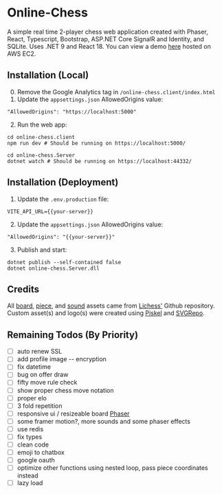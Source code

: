 # Online-Chess
A simple real time 2-player chess web application created with Phaser, React, Typescript, Bootstrap, ASP.NET Core SignalR and Identity, and SQLite. Uses .NET 9 and React 18.
You can view a demo [here](https://online-chess.xyz) hosted on AWS EC2.

## Installation (Local)
0. Remove the Google Analytics tag in `/online-chess.client/index.html`
1. Update the `appsettings.json` AllowedOrigins value:
```
"AllowedOrigins": "https://localhost:5000"
```
2. Run the web app:
```
cd online-chess.client 
npm run dev # Should be running on https://localhost:5000/

cd online-chess.Server
dotnet watch # Should be running on https://localhost:44332/
```

## Installation (Deployment)

1. Update the `.env.production` file:
```
VITE_API_URL={{your-server}}
```
2. Update the `appsettings.json` AllowedOrigins value:
```
"AllowedOrigins": "{{your-server}}"
```
3. Publish and start:
```
dotnet publish --self-contained false
dotnet online-chess.Server.dll
```

## Credits
All [board](https://github.com/lichess-org/lila/blob/master/public/images/board/), [piece](https://github.com/lichess-org/lila/blob/master/public/piece/), and [sound](https://github.com/lichess-org/lila/blob/master/public/sound/) assets came from [Lichess'](https://github.com/lichess-org/lila) Github repository. Custom asset(s) and logo(s) were created using [Piskel](https://www.piskelapp.com/) and [SVGRepo](https://www.svgrepo.com/svg/509810/chess-board).

## Remaining Todos (By Priority)
- [ ] auto renew SSL
- [ ] add profile image -- encryption
- [ ] fix datetime
- [ ] bug on offer draw
- [ ] fifty move rule check
- [ ] show proper chess move notation
- [ ] proper elo
- [ ] 3 fold repetition
- [ ] responsive ui / resizeable board [Phaser](https://phaser.io/examples/v3.85.0/scalemanager/view/manually-resize)
- [ ] some framer motion?, more sounds and some phaser effects
- [ ] use redis
- [ ] fix types
- [ ] clean code
- [ ] emoji to chatbox
- [ ] google oauth
- [ ] optimize other functions using nested loop, pass piece coordinates instead
- [ ] lazy load 
